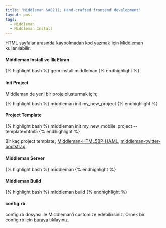 ```yaml
---
title: 'Middleman &#8211; Hand-crafted frontend development'
layout: post
tags:
  - Middleman
  - Middleman Install
---
```

HTML sayfalar arasında kaybolmadan kod yazmak için [Middleman][1] kullanılabilir.

#### **Middleman Install ve İlk Ekran**

{% highlight bash %}
gem install middleman
{% endhighlight %}

#### **Init Project**

Middleman de yeni bir proje olusturmak için;

{% highlight bash %}
middleman init my_new_project
{% endhighlight %}

#### **Project Template**

{% highlight bash %}
middleman init my_new_mobile_project --template=html5
{% endhighlight %}

Bir kaç project template; [Middleman-HTML5BP-HAML][2], [middleman-twitter-bootstrap][3]

#### **Middleman Server**

{% highlight bash %}
middleman
{% endhighlight %}

#### **Middleman Build**

{% highlight bash %}
middleman build
{% endhighlight %}

#### **config.rb**

config.rb dosyası ile Middleman&#8217;i customize edebilirsiniz. Ornek bir config.rb için [buraya][4] tıklayınız.

 [1]: http://middlemanapp.com/
 [2]: https://github.com/dannyprose/Middleman-HTML5BP-HAML
 [3]: https://github.com/novemberkilo/middleman-twitter-bootstrap
 [4]: https://gist.github.com/coskuntekin/7335404
